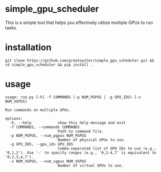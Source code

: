 # simple_gpu_scheduler
This is a simple tool that helps you effectively utilize multiple GPUs to run tasks.

# installation
```
git clone https://github.com/greatoyster/simple_gpu_scheduler.git && cd simple_gpu_scheduler && pip install .
```

# usage
```
usage: run.py [-h] -f COMMANDS (-p NUM_PGPUS | -g GPU_IDS) [-v NUM_VGPUS]

Run commands on multiple GPUs.

options:
  -h, --help            show this help message and exit
  -f COMMANDS, --commands COMMANDS
                        Path to command file.
  -p NUM_PGPUS, --num_pgpus NUM_PGPUS
                        Number of physical GPUs to use.
  -g GPU_IDS, --gpu_ids GPU_IDS
                        Comma-separated list of GPU IDs to use (e.g., '0,1,2'). Use '-' to specify ranges (e.g., '0,2-4,7' is equivalent to '0,2,3,4,7').
  -v NUM_VGPUS, --num_vgpus NUM_VGPUS
                        Number of virtual GPUs to use.
```